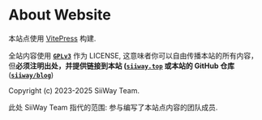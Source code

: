# About Website

本站点使用 [VitePress](https://vitepress.dev) 构建.

全站内容使用 **[`GPLv3`](https://github.com/siiway/blog/blob/main/LICENSE)** 作为 LICENSE, 这意味者你可以自由传播本站的所有内容，但**必须注明出处，并提供链接到本站 ([`siiway.top`](https://siiway.top) 或本站的 GitHub 仓库** (**[`siiway/blog`](https://github.com/siiway/blog)**)

Copyright (c) 2023-2025 SiiWay Team.

此处 SiiWay Team 指代的范围: 参与编写了本站点内容的团队成员.
